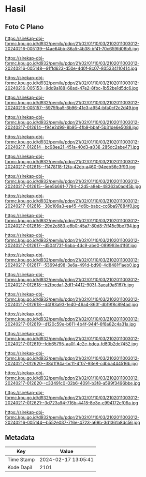 # Hasil

## Foto C Plano

https://sirekap-obj-formc.kpu.go.id/d932/pemilu/pdpr/21/02/01/10/03/2102011003012-20240216-005139--f4ae64bb-86a5-4b38-bf41-70c659fd08b5.jpg

https://sirekap-obj-formc.kpu.go.id/d932/pemilu/pdpr/21/02/01/10/03/2102011003012-20240216-005148--91ffd623-d50e-4d0f-8c07-805334110414.jpg

https://sirekap-obj-formc.kpu.go.id/d932/pemilu/pdpr/21/02/01/10/03/2102011003012-20240216-005153--9dd9a188-68ad-47e2-8fbc-1b52be1d5dc6.jpg

https://sirekap-obj-formc.kpu.go.id/d932/pemilu/pdpr/21/02/01/10/03/2102011003012-20240216-005157--5975fba5-6b96-41e3-a954-bfa0cf2c2d49.jpg

https://sirekap-obj-formc.kpu.go.id/d932/pemilu/pdpr/21/02/01/10/03/2102011003012-20240217-012614--f94e2d99-8b95-4fb9-bbaf-5b31de6e5088.jpg

https://sirekap-obj-formc.kpu.go.id/d932/pemilu/pdpr/21/02/01/10/03/2102011003012-20240217-012614--bc98ee21-451a-40d3-a038-285dc2abe471.jpg

https://sirekap-obj-formc.kpu.go.id/d932/pemilu/pdpr/21/02/01/10/03/2102011003012-20240217-012615--f1478118-12fa-42cb-a460-94eeb56c3f93.jpg

https://sirekap-obj-formc.kpu.go.id/d932/pemilu/pdpr/21/02/01/10/03/2102011003012-20240217-012615--5ee5b661-7794-42d5-a8eb-48362a0ad45b.jpg

https://sirekap-obj-formc.kpu.go.id/d932/pemilu/pdpr/21/02/01/10/03/2102011003012-20240217-012616--38c106a3-ea45-4d6b-babc-cc6ba97884f0.jpg

https://sirekap-obj-formc.kpu.go.id/d932/pemilu/pdpr/21/02/01/10/03/2102011003012-20240217-012616--29d2c883-e8b0-45a7-80d8-7ff45c9be794.jpg

https://sirekap-obj-formc.kpu.go.id/d932/pemilu/pdpr/21/02/01/10/03/2102011003012-20240217-012617--d504f73f-9aba-4dc9-abe0-089993e41f6f.jpg

https://sirekap-obj-formc.kpu.go.id/d932/pemilu/pdpr/21/02/01/10/03/2102011003012-20240217-012617--53694d98-3e6a-491d-bd90-4d8481f1aeb0.jpg

https://sirekap-obj-formc.kpu.go.id/d932/pemilu/pdpr/21/02/01/10/03/2102011003012-20240217-012618--b2fbcdaf-2df1-4412-903f-3aeaf9a6167b.jpg

https://sirekap-obj-formc.kpu.go.id/d932/pemilu/pdpr/21/02/01/10/03/2102011003012-20240217-012618--d4f83a93-1e40-46a4-863f-db19f8c894ad.jpg

https://sirekap-obj-formc.kpu.go.id/d932/pemilu/pdpr/21/02/01/10/03/2102011003012-20240217-012619--d120c59e-b611-4b4f-944f-6f8a82c4a31a.jpg

https://sirekap-obj-formc.kpu.go.id/d932/pemilu/pdpr/21/02/01/10/03/2102011003012-20240217-012619--fdb65795-aa0f-4c2e-bdea-fd80b2dc7452.jpg

https://sirekap-obj-formc.kpu.go.id/d932/pemilu/pdpr/21/02/01/10/03/2102011003012-20240217-012620--38d1f94a-bc11-4f07-93e8-cdbba444516b.jpg

https://sirekap-obj-formc.kpu.go.id/d932/pemilu/pdpr/21/02/01/10/03/2102011003012-20240217-012620--c33491c0-02b6-4091-b3f8-a599f3496bbe.jpg

https://sirekap-obj-formc.kpu.go.id/d932/pemilu/pdpr/21/02/01/10/03/2102011003012-20240217-012621--3d723a94-716b-4418-8e3e-c994172cf09a.jpg

https://sirekap-obj-formc.kpu.go.id/d932/pemilu/pdpr/21/02/01/10/03/2102011003012-20240216-005144--b552e037-716e-4723-a69b-3d1361a8dc56.jpg


## Metadata

| Key        | Value               |
| ---------- | ------------------- |
| Time Stamp | 2024-02-17 13:05:41 |
| Kode Dapil | 2101                |



